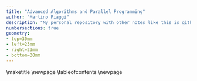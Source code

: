 ```yaml
---
title: "Advanced Algorithms and Parallel Programming"
author: "Martino Piaggi"
description: "My personal repository with other notes like this is github.com/martinopiaggi/polimi-notes and my website is martino.im"
numbersections: true
geometry: 
- top=30mm
- left=23mm
- right=23mm
- bottom=30mm
---
```


\maketitle
\newpage
\tableofcontents
\newpage